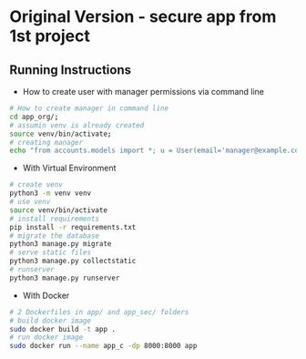 # Original Version - secure app from 1st project

## Running Instructions

- How to create user with manager permissions via command line
```bash
# How to create manager in command line
cd app_org/;
# assumin venv is already created
source venv/bin/activate;
# creating manager
echo "from accounts.models import *; u = User(email='manager@example.com', full_name='manager_name'); u.set_password('Segur@7654321'); u.is_manager=True; u.save();" | python3 manage.py shell
```

- With Virtual Environment

```bash
# create venv
python3 -m venv venv
# use venv
source venv/bin/activate
# install requirements
pip install -r requirements.txt
# migrate the database
python3 manage.py migrate
# serve static files
python3 manage.py collectstatic
# runserver
python3 manage.py runserver
```

- With Docker

```bash
# 2 Dockerfiles in app/ and app_sec/ folders
# build docker image
sudo docker build -t app .
# run docker image
sudo docker run --name app_c -dp 8000:8000 app
```
